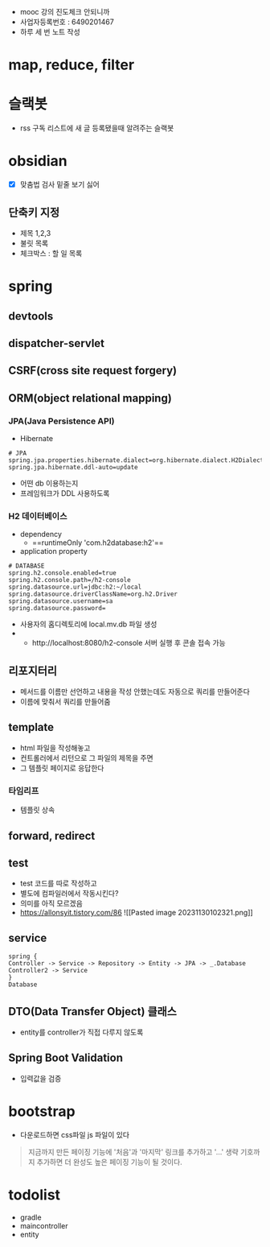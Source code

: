 - mooc 강의 진도체크 안되니까
- 사업자등록번호 : 6490201467
- 하루 세 번 노트 작성
# map, reduce, filter
# 슬랙봇
- rss 구독 리스트에 새 글 등록됐을때 알려주는 슬랙봇
# obsidian
- [x] 맞춤법 검사 밑줄 보기 싫어

## 단축키 지정
- 제목 1,2,3
- 불릿 목록
- 체크박스 : 할 일 목록

# spring
## devtools

## dispatcher-servlet
## CSRF(cross site request forgery)
## ORM(object relational mapping)
### JPA(Java Persistence API)
- Hibernate
```
# JPA
spring.jpa.properties.hibernate.dialect=org.hibernate.dialect.H2Dialect
spring.jpa.hibernate.ddl-auto=update
```
- 어떤 db 이용하는지
- 프레임워크가 DDL 사용하도록
### **H2 데이터베이스**
- dependency
	- ==runtimeOnly 'com.h2database:h2'==
- application property
```
# DATABASE
spring.h2.console.enabled=true
spring.h2.console.path=/h2-console
spring.datasource.url=jdbc:h2:~/local
spring.datasource.driverClassName=org.h2.Driver
spring.datasource.username=sa
spring.datasource.password=
```
- 사용자의 홈디렉토리에 local.mv.db 파일 생성
- - http://localhost:8080/h2-console 서버 실행 후 콘솔 접속 가능

## 리포지터리
- 메서드를 이름만 선언하고 내용을 작성 안했는데도 자동으로 쿼리를 만들어준다
- 이름에 맞춰서 쿼리를 만들어줌
## template
- html 파일을 작성해놓고
- 컨트롤러에서 리턴으로 그 파일의 제목을 주면
- 그 템플릿 페이지로 응답한다
### 타임리프
- 템플릿 상속
## forward, redirect
## test
- test 코드를 따로 작성하고
- 별도에 컴파일러에서 작동시킨다?
- 의미를 아직 모르겠음
- https://allonsyit.tistory.com/86
![[Pasted image 20231130102321.png]]
## service
```d2
spring {
Controller -> Service -> Repository -> Entity -> JPA -> _.Database
Controller2 -> Service
}
Database
```
## DTO(Data Transfer Object) 클래스
- entity를 controller가 직접 다루지 않도록
## Spring Boot Validation
- 입력값을 검증
# bootstrap
- 다운로드하면 css파일 js 파일이 있다
> 지금까지 만든 페이징 기능에 '처음'과 '마지막' 링크를 추가하고 '…' 생략 기호까지 추가하면 더 완성도 높은 페이징 기능이 될 것이다.

# todolist
- gradle
- maincontroller
- entity